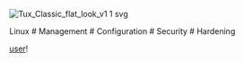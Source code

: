 
![Tux_Classic_flat_look_v1 1 svg](https://github.com/krimsoda/Linux-Notes/assets/160830222/54b23f2e-99c3-45d3-81a7-e90c6d724f95)


Linux # Management # Configuration # Security # Hardening

[user]([./abc/test.md](https://github.com/krimsoda/Linux-Notes/blob/main/user_add.sh)https://github.com/krimsoda/Linux-Notes/blob/main/user_add.sh)!
